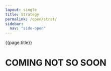 ```yaml
---
layout: single
title: Strategy
permalink: /open/strat/
sidebar:
  nav: "side-open"
---
```


{{page.title}}

# COMING NOT SO SOON

<style>
    ul.visible-links li.masthead__menu-item a[href="/open/intro/"]:before {
        transform: scaleX(1);
    }
    ul.hidden-links li.masthead__menu-item a[href="/open/intro/"] {
        color: #fff;
        background: #0092ca;
    }
</style>